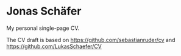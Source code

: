 # Jonas Schäfer
My personal single-page CV.

The CV draft is based on https://github.com/sebastianruder/cv and https://github.com/LukasSchaefer/CV
